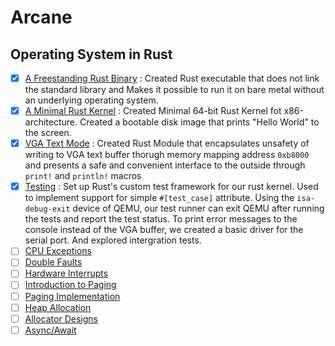  # Arcane
## Operating System in Rust

- [x] [A Freestanding Rust Binary](https://os.phil-opp.com/freestanding-rust-binAary/) : Created Rust executable that does not link the standard library and Makes it possible to run it on bare metal without an underlying operating system.
- [x] [A Minimal Rust Kernel](https://os.phil-opp.com/minimal-rust-kernel/) : Created Minimal 64-bit Rust Kernel fot x86-architecture. Created a bootable disk image that prints "Hello World" to the screen.
- [x] [VGA Text Mode](https://os.phil-opp.com/vga-text-mode/) : Created Rust Module that encapsulates unsafety of writing to VGA text buffer thorugh memory mapping address `0xb8000` and presents a safe and convenient interface to the outside through `print!` and `println!` macros
- [x] [Testing](https://os.phil-opp.com/testing/) : Set up Rust's custom test framework for our rust kernel. Used to implement support for simple `#[test_case]` attribute. Using the `isa-debug-exit` device of QEMU, our test runner can exit QEMU after running the tests and report the test status. To print error messages to the console instead of the VGA buffer, we created a basic driver for the serial port. And explored intergration tests.
- [ ] [CPU Exceptions](https://os.phil-opp.com/cpu-exceptions/)
- [ ] [Double Faults](https://os.phil-opp.com/double-fault-exceptions/)
- [ ] [Hardware Interrupts](https://os.phil-opp.com/hardware-interrupts/)
- [ ] [Introduction to Paging](https://os.phil-opp.com/paging-introduction/)
- [ ] [Paging Implementation](https://os.phil-opp.com/paging-implementation/)
- [ ] [Heap Allocation](https://os.phil-opp.com/heap-allocation/)
- [ ] [Allocator Designs](https://os.phil-opp.com/allocator-designs/)
- [ ] [Async/Await](https://os.phil-opp.com/async-await/)
